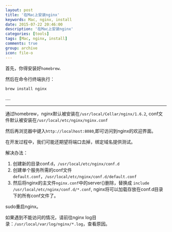 ```yaml
---
layout: post
title: '在Mac上安装nginx'
keywords: Mac, nginx, install
date: 2015-07-22 20:46:00
description: '在Mac上安装nginx'
categories: [tools]
tags: [Mac, nginx, install]
comments: true
group: archive
icon: file-o
---
```


首先，你得安装好`homebrew`.

然后在命令行终端执行：

`brew install nginx`

....

----

通过homebrew，nginx默认被安装在`/usr/local/Cellar/nginx/1.6.2`, conf文件默认被安装在`/usr/local/etc/nginx/nginx.conf`

然后再浏览器中键入`http://localhost:8080`,即可访问到nginx的欢迎界面。

在开发过程中，我们可能还期望将端口去掉，绑定域名提供测试。

<!--more-->

解决办法：

1. 创建新的目录conf.d，`/usr/local/etc/nginx/conf.d`
2. 创建单个服务所需的conf文件`default.conf`，`/usr/local/etc/nginx/conf.d/default.conf`
3. 然后将nginx的主文件`nginx.conf`中的server{}删除，替换成 `include /usr/local/etc/nginx/conf.d/*.conf`, nginx将可以加载存放在conf.d目录下的所有conf文件了。

sudo重启nginx。

如果遇到不能访问的情况，请前往nginx log目录：`/usr/local/var/log/nginx/*.log`，查看原因。
